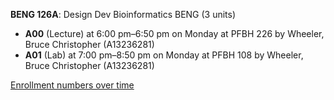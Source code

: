 **BENG 126A**: Design Dev Bioinformatics BENG (3 units)

- **A00** (Lecture) at 6:00 pm–6:50 pm on Monday at PFBH 226 by Wheeler, Bruce Christopher (A13236281)
- **A01** (Lab) at 7:00 pm–8:50 pm on Monday at PFBH 108 by Wheeler, Bruce Christopher (A13236281)

[Enrollment numbers over time](./BENG126A.tsv)
